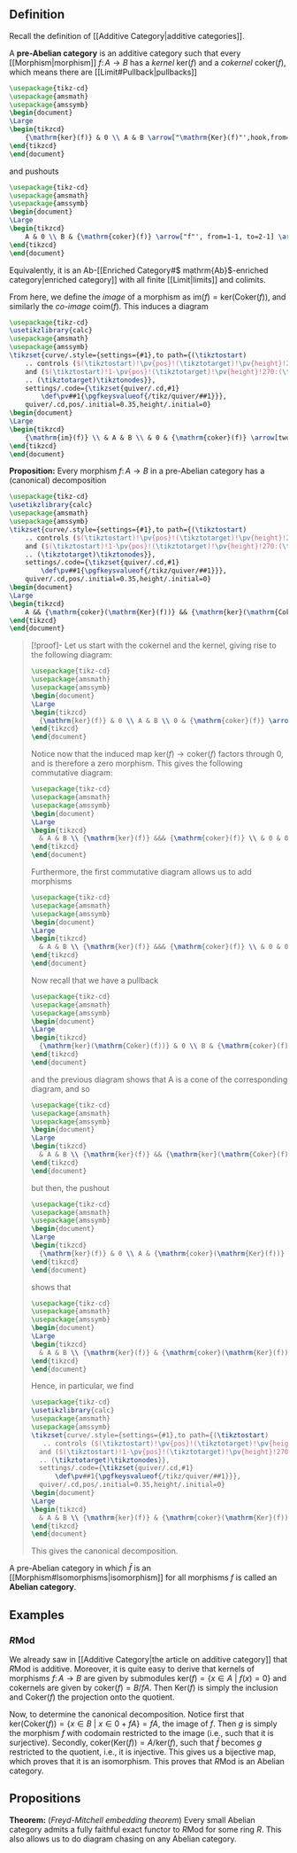 ## Definition
Recall the definition of [[Additive Category|additive categories]].

A **pre-Abelian category** is an additive category such that every [[Morphism|morphism]] $f\colon A\to B$ has a *kernel* $\mathrm{ker}(f)$ and a *cokernel* $\mathrm{coker}(f)$, which means there are [[Limit#Pullback|pullbacks]]
```tikz
\usepackage{tikz-cd}
\usepackage{amsmath}
\usepackage{amssymb}
\begin{document}
\Large
\begin{tikzcd}
	{\mathrm{ker}(f)} & 0 \\ A & B \arrow["\mathrm{Ker}(f)"',hook,from=1-1, to=2-1] \arrow[two heads, from=1-1, to=1-2] \arrow[hook, from=1-2, to=2-2] \arrow["f"', from=2-1, to=2-2] \arrow["\lrcorner"{anchor=center, pos=0.125}, draw=none, from=1-1, to=2-2]
\end{tikzcd}
\end{document}
```
and pushouts
```tikz
\usepackage{tikz-cd}
\usepackage{amsmath}
\usepackage{amssymb}
\begin{document}
\Large
\begin{tikzcd}
	A & 0 \\ B & {\mathrm{coker}(f)} \arrow["f"', from=1-1, to=2-1] \arrow[two heads, from=1-1, to=1-2] \arrow[hook, from=1-2, to=2-2] \arrow["\mathrm{Coker}(f)"',two heads, from=2-1, to=2-2] \arrow["\ulcorner"{anchor=center, pos=0.125}, draw=none, from=1-1, to=2-2]
\end{tikzcd}
\end{document}
```
Equivalently, it is an $\mathrm{Ab}$-[[Enriched Category#$ mathrm{Ab}$-enriched category|enriched category]] with all finite [[Limit|limits]] and colimits.

From here, we define the *image* of a morphism as $\mathrm{im}(f) = \mathrm{ker}(\mathrm{Coker}(f))$, and similarly the *co-image* $\mathrm{coim}(f)$. This induces a diagram
```tikz
\usepackage{tikz-cd}
\usetikzlibrary{calc}
\usepackage{amsmath}
\usepackage{amssymb}
\tikzset{curve/.style={settings={#1},to path={(\tikztostart)
    .. controls ($(\tikztostart)!\pv{pos}!(\tikztotarget)!\pv{height}!270:(\tikztotarget)$)
    and ($(\tikztostart)!1-\pv{pos}!(\tikztotarget)!\pv{height}!270:(\tikztotarget)$)
    .. (\tikztotarget)\tikztonodes}},
    settings/.code={\tikzset{quiver/.cd,#1}
        \def\pv##1{\pgfkeysvalueof{/tikz/quiver/##1}}},
    quiver/.cd,pos/.initial=0.35,height/.initial=0}
\begin{document}
\Large
\begin{tikzcd}
	{\mathrm{im}(f)} \\ & A & B \\ & 0 & {\mathrm{coker}(f)} \arrow[two heads, from=2-2, to=3-2] \arrow["f", from=2-2, to=2-3] \arrow[two heads, from=2-3, to=3-3] \arrow[hook, from=3-2, to=3-3] \arrow["\ulcorner"{anchor=center, pos=0.125}, draw=none, from=2-2, to=3-3] \arrow[curve={height=-24pt}, hook, from=1-1, to=2-3] \arrow[curve={height=24pt}, two heads, from=1-1, to=3-2] \arrow["\lrcorner"{anchor=center, pos=0.125}, draw=none, from=1-1, to=3-3]
\end{tikzcd}
\end{document}
```

**Proposition:** Every morphism $f\colon A\to B$ in a pre-Abelian category has a (canonical) decomposition
```tikz
\usepackage{tikz-cd}
\usetikzlibrary{calc}
\usepackage{amsmath}
\usepackage{amssymb}
\tikzset{curve/.style={settings={#1},to path={(\tikztostart)
    .. controls ($(\tikztostart)!\pv{pos}!(\tikztotarget)!\pv{height}!270:(\tikztotarget)$)
    and ($(\tikztostart)!1-\pv{pos}!(\tikztotarget)!\pv{height}!270:(\tikztotarget)$)
    .. (\tikztotarget)\tikztonodes}},
    settings/.code={\tikzset{quiver/.cd,#1}
        \def\pv##1{\pgfkeysvalueof{/tikz/quiver/##1}}},
    quiver/.cd,pos/.initial=0.35,height/.initial=0}
\begin{document}
\Large
\begin{tikzcd}
	A && {\mathrm{coker}(\mathrm{Ker}(f))} && {\mathrm{ker}(\mathrm{Coker}(f))} && B \arrow["{\bar{f}}", from=1-3, to=1-5] \arrow["{\mathrm{Ker}(\mathrm{Coker}(f))}", hook, from=1-5, to=1-7] \arrow["{\mathrm{Coker}(\mathrm{Ker}(f))}", two heads, from=1-1, to=1-3] \arrow["f"', curve={height=50pt}, from=1-1, to=1-7]
\end{tikzcd}
\end{document}
```
>[!proof]-
>Let us start with the cokernel and the kernel, giving rise to the following diagram:
>```tikz
>\usepackage{tikz-cd}
>\usepackage{amsmath}
>\usepackage{amssymb}
>\begin{document}
>\Large
>\begin{tikzcd}
>	{\mathrm{ker}(f)} & 0 \\ A & B \\ 0 & {\mathrm{coker}(f)} \arrow[hook, from=3-1, to=3-2] \arrow[hook, from=1-2, to=2-2] \arrow["{\mathrm{Coker}(f)}", two heads, from=2-2, to=3-2] \arrow[two heads, from=2-1, to=3-1] \arrow["f", from=2-1, to=2-2] \arrow["\ulcorner"{anchor=center, pos=0.125}, draw=none, from=2-1, to=3-2] \arrow["{\mathrm{Ker}(f)}"', hook, from=1-1, to=2-1] \arrow[two heads, from=1-1, to=1-2] \arrow["\lrcorner"{anchor=center, pos=0.125}, draw=none, from=1-1, to=2-2]
>\end{tikzcd}
>\end{document}
>```
>Notice now that the induced map $\mathrm{ker}(f)\to\mathrm{coker}(f)$ factors through $0$, and is therefore a zero morphism. This gives the following commutative diagram:
>```tikz
>\usepackage{tikz-cd}
>\usepackage{amsmath}
>\usepackage{amssymb}
>\begin{document}
>\Large
>\begin{tikzcd}
>	& A & B \\ {\mathrm{ker}(f)} &&& {\mathrm{coker}(f)} \\ & 0 & 0 \arrow["{1_0}"', from=3-2, to=3-3] \arrow[hook, from=3-3, to=2-4] \arrow[two heads, from=2-1, to=3-2] \arrow["{\mathrm{Ker}(f)}", hook, from=2-1, to=1-2] \arrow["f", from=1-2, to=1-3] \arrow["{\mathrm{Coker}(f)}", two heads, from=1-3, to=2-4]
>\end{tikzcd}
>\end{document}
>```
>Furthermore, the first commutative diagram allows us to add morphisms
>```tikz
>\usepackage{tikz-cd}
>\usepackage{amsmath}
>\usepackage{amssymb}
>\begin{document}
>\Large
>\begin{tikzcd}
>	& A & B \\ {\mathrm{ker}(f)} &&& {\mathrm{coker}(f)} \\ & 0 & 0 \arrow["{1_0}"', from=3-2, to=3-3] \arrow[hook, from=3-3, to=2-4] \arrow[two heads, from=2-1, to=3-2] \arrow["{\mathrm{Ker}(f)}", hook, from=2-1, to=1-2] \arrow["f", from=1-2, to=1-3] \arrow["{\mathrm{Coker}(f)}", two heads, from=1-3, to=2-4] \arrow[hook, from=3-2, to=1-3] \arrow[two heads, from=1-2, to=3-3]
>\end{tikzcd}
>\end{document}
>```
>Now recall that we have a pullback
>```tikz
>\usepackage{tikz-cd}
>\usepackage{amsmath}
>\usepackage{amssymb}
>\begin{document}
>\Large
>\begin{tikzcd}
>	{\mathrm{ker}(\mathrm{Coker}(f))} & 0 \\ B & {\mathrm{coker}(f)} \arrow[two heads, from=1-1, to=1-2] \arrow[hook, from=1-2, to=2-2] \arrow["{\mathrm{Ker}(\mathrm{Coker}(f))}"', hook, from=1-1, to=2-1] \arrow["\lrcorner"{anchor=center, pos=0.125}, draw=none, from=1-1, to=2-2] \arrow["{\mathrm{Coker}(f)}"', two heads, from=2-1, to=2-2]
>\end{tikzcd}
>\end{document}
>```
>and the previous diagram shows that A is a cone of the corresponding diagram, and so
>```tikz
>\usepackage{tikz-cd}
>\usepackage{amsmath}
>\usepackage{amssymb}
>\begin{document}
>\Large
>\begin{tikzcd}
>	& A & B \\ {\mathrm{ker}(f)} && {\mathrm{ker}(\mathrm{Coker}(f))} & {\mathrm{coker}(f)} \\ & 0 & 0 \arrow["{1_0}"', from=3-2, to=3-3] \arrow[hook, from=3-3, to=2-4] \arrow[two heads, from=2-1, to=3-2] \arrow["{\mathrm{Ker}(f)}", hook, from=2-1, to=1-2] \arrow["f", from=1-2, to=1-3] \arrow["{\mathrm{Coker}(f)}", two heads, from=1-3, to=2-4] \arrow[two heads, from=2-3, to=3-3] \arrow[hook, from=2-3, to=1-3] \arrow["{\exists !g}"', dashed, from=1-2, to=2-3] \arrow[hook, from=3-2, to=2-3]
>\end{tikzcd}
>\end{document}
>```
>but then, the pushout
>```tikz
>\usepackage{tikz-cd}
>\usepackage{amsmath}
>\usepackage{amssymb}
>\begin{document}
>\Large
>\begin{tikzcd}
>	{\mathrm{ker}(f)} & 0 \\ A & {\mathrm{coker}(\mathrm{Ker}(f))} \arrow[two heads, from=1-1, to=1-2] \arrow["{\mathrm{Ker}(f)}"', hook, from=1-1, to=2-1] \arrow["\ulcorner"{anchor=center, pos=0.125}, draw=none, from=1-1, to=2-2] \arrow["{\mathrm{Coker}(\mathrm{Ker}(f))}"', two heads, from=2-1, to=2-2] \arrow[hook, from=1-2, to=2-2]
>\end{tikzcd}
>\end{document}
>```
>shows that
>```tikz
>\usepackage{tikz-cd}
>\usepackage{amsmath}
>\usepackage{amssymb}
>\begin{document}
>\Large
>\begin{tikzcd}
>	& A & B \\ {\mathrm{ker}(f)} & {\mathrm{coker}(\mathrm{Ker}(f))} & {\mathrm{ker}(\mathrm{Coker}(f))} & {\mathrm{coker}(f)} \\ & 0 & 0 \arrow["{1_0}"', from=3-2, to=3-3] \arrow[hook, from=3-3, to=2-4] \arrow[two heads, from=2-1, to=3-2] \arrow["{\mathrm{Ker}(f)}", hook, from=2-1, to=1-2] \arrow["f", from=1-2, to=1-3] \arrow["{\mathrm{Coker}(f)}", two heads, from=1-3, to=2-4] \arrow[two heads, from=2-3, to=3-3] \arrow[hook, from=2-3, to=1-3] \arrow["g"', from=1-2, to=2-3] \arrow[two heads,from=1-2, to=2-2] \arrow[hook, from=3-2, to=2-2] \arrow["{\exists !\bar{f}}"', dashed, from=2-2, to=2-3]
>\end{tikzcd}
>\end{document}
>```
>Hence, in particular, we find
>```tikz
>\usepackage{tikz-cd}
>\usetikzlibrary{calc}
>\usepackage{amsmath}
>\usepackage{amssymb}
>\tikzset{curve/.style={settings={#1},to path={(\tikztostart)
>    .. controls ($(\tikztostart)!\pv{pos}!(\tikztotarget)!\pv{height}!270:(\tikztotarget)$)
 >   and ($(\tikztostart)!1-\pv{pos}!(\tikztotarget)!\pv{height}!270:(\tikztotarget)$)
 >   .. (\tikztotarget)\tikztonodes}},
 >   settings/.code={\tikzset{quiver/.cd,#1}
 >       \def\pv##1{\pgfkeysvalueof{/tikz/quiver/##1}}},
 >   quiver/.cd,pos/.initial=0.35,height/.initial=0}
>\begin{document}
>\Large
>\begin{tikzcd}
>	& A & B \\ {\mathrm{ker}(f)} & {\mathrm{coker}(\mathrm{Ker}(f))} & {\mathrm{ker}(\mathrm{Coker}(f))} & {\mathrm{coker}(f)} \arrow["{\mathrm{Ker}(f)}", hook, from=2-1, to=1-2] \arrow["f", from=1-2, to=1-3] \arrow["{\mathrm{Coker}(f)}", two heads, from=1-3, to=2-4] \arrow[hook, from=2-3, to=1-3] \arrow[two heads, from=1-2, to=2-2] \arrow["{\bar{f}}"', from=2-2, to=2-3] \arrow["0"', curve={height=50pt}, from=2-1, to=2-4]
>\end{tikzcd}
>\end{document}
>```
>This gives the canonical decomposition.

A pre-Abelian category in which $\bar{f}$ is an [[Morphism#Isomorphisms|isomorphism]] for all morphisms $f$ is called an **Abelian category**.
## Examples
### $R\mathrm{Mod}$
We already saw in [[Additive Category|the article on additive category]] that $R\mathrm{Mod}$ is additive. Moreover, it is quite easy to derive that kernels of morphisms $f\colon A\to B$ are given by submodules $\mathrm{ker}(f) = \{x\in A\ |\ f(x)=0\}$ and cokernels are given by $\mathrm{coker}(f) = B/fA$. Then $\mathrm{Ker}(f)$ is simply the inclusion and $\mathrm{Coker}(f)$ the projection onto the quotient.

Now, to determine the canonical decomposition. Notice first that $\mathrm{ker}(\mathrm{Coker}(f)) = \{x\in B\ |\ x \in 0 + fA\}  = fA$, the image of $f$. Then $g$ is simply the morphism $f$ with codomain restricted to the image (i.e., such that it is surjective). Secondly, $\mathrm{coker}(\mathrm{Ker}(f)) = A/\mathrm{ker}(f)$, such that $\bar{f}$ becomes $g$ restricted to the quotient, i.e., it is injective. This gives us a bijective map, which proves that it is an isomorphism. This proves that $R\mathrm{Mod}$ is an Abelian category.
## Propositions
**Theorem:** (*Freyd-Mitchell embedding theorem*) Every small Abelian category admits a fully faithful exact functor to $R\mathrm{Mod}$ for some ring $R$.
This also allows us to do diagram chasing on any Abelian category.